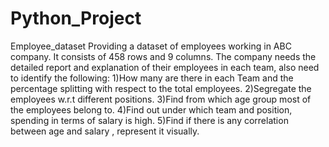 # Python_Project
Employee_dataset
Providing a dataset of employees working in ABC company. It consists of 458 rows and 9 columns. The company needs the detailed report and explanation of their employees in each team, also need to identify the following:
1)How many are there in each Team and the percentage splitting with respect to the total employees.
2)Segregate the employees w.r.t different positions.
3)Find from which age group most of the employees belong to.
4)Find out under which team and position, spending in terms of salary is high.
5)Find if there is any correlation between age and salary , represent it visually.
